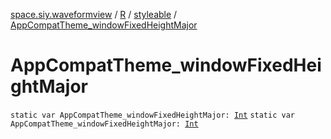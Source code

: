 [space.siy.waveformview](../../index.md) / [R](../index.md) / [styleable](index.md) / [AppCompatTheme_windowFixedHeightMajor](./-app-compat-theme_window-fixed-height-major.md)

# AppCompatTheme_windowFixedHeightMajor

`static var AppCompatTheme_windowFixedHeightMajor: `[`Int`](https://kotlinlang.org/api/latest/jvm/stdlib/kotlin/-int/index.html)
`static var AppCompatTheme_windowFixedHeightMajor: `[`Int`](https://kotlinlang.org/api/latest/jvm/stdlib/kotlin/-int/index.html)